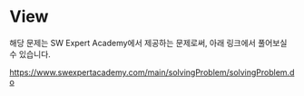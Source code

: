 # View

해당 문제는 SW Expert Academy에서 제공하는 문제로써, 아래 링크에서 풀어보실 수 있습니다.

https://www.swexpertacademy.com/main/solvingProblem/solvingProblem.do